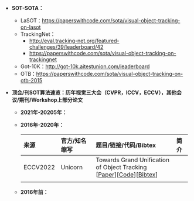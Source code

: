 *  **SOT-SOTA：**
    * LaSOT：https://paperswithcode.com/sota/visual-object-tracking-on-lasot
    * TrackingNet：
      * http://eval.tracking-net.org/featured-challenges/39/leaderboard/42
      * https://paperswithcode.com/sota/visual-object-tracking-on-trackingnet
    * Got-10K：http://got-10k.aitestunion.com/leaderboard
    * OTB：https://paperswithcode.com/sota/visual-object-tracking-on-otb-2015

* **顶会/刊SOT算法速览：历年视觉三大会（CVPR，ICCV，ECCV），其他会议/期刊/Workshop上部分论文**
  
  * **2021年-20205年：**
  
  * **2016年-2020年：**

    | **来源**              | **官方/知名缩写**     | **题目/链接/代码/Bibtex**    | **简介**    |
    |:-----------           |:----------------|:----------------|:----------------|
    | ECCV2022| Unicorn | Towards Grand Unification of Object Tracking </br> [[Paper]()][[Code]()][[Bibtex]()]|
    | | | |
    
   * **2016年前：**
